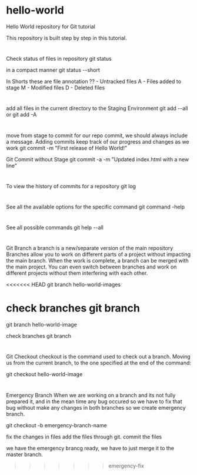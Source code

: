 # hello-world
Hello World repository for Git tutorial

This repository is built step by step in this tutorial.

#
Check status of files in repository
git status

in a compact manner
git status --short

In Shorts these are file annotation
?? - Untracked files
A - Files added to stage
M - Modified files
D - Deleted files

#
add all files in the current directory to the Staging Environment
git add --all or git add -A

#
move from stage to commit for our repo
commit, we should always include a message.
Adding commits keep track of our progress and changes as we work
git commit -m "First release of Hello World!"

Git Commit without Stage
git commit -a -m "Updated index.html with a new line"

#
To view the history of commits for a repository
git log

#
See all the available options for the specific command
git command -help

#
See all possible commands
git help --all

#
Git Branch
a branch is a new/separate version of the main repository
Branches allow you to work on different parts of a project without impacting the main branch.
When the work is complete, a branch can be merged with the main project.
You can even switch between branches and work on different projects without them interfering with each other.

<<<<<<< HEAD
git branch hello-world-images

check branches
git branch
=======
git branch hello-world-image

check branches
git branch

#
Git Checkout
checkout is the command used to check out a branch. Moving us from the current branch,
to the one specified at the end of the command:

git checkout hello-world-image

#
Emergency Branch
When we are working on a branch and its not fully prepared it, and in the mean time any bug occured so we have to fix that bug without make any changes in both branches so we create emergency branch.

git checkout -b emergency-branch-name

fix the changes in files
add the files through git.
commit the files

we have the emergency brancg ready, we have to just merge it to the master branch.





>>>>>>> emergency-fix
